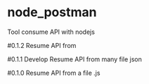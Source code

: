 # node_postman
Tool consume API with nodejs


#0.1.2
Resume API from


#0.1.1 Develop
Resume API from many file json


#0.1.0
Resume API from a file .js